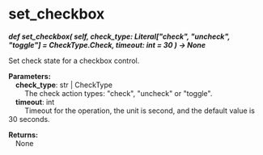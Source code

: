 # set_checkbox
***def set_checkbox(
        self,
        check_type: Literal["check", "uncheck", "toggle"] = CheckType.Check,
        timeout: int = 30
    ) -> None***  

Set check state for a checkbox control.

**Parameters:**  
    &emsp;**check_type**: str | CheckType   
        &emsp;&emsp; The check action types: "check", "uncheck" or "toggle".  
    &emsp;**timeout**: int  
        &emsp;&emsp; Timeout for the operation, the unit is second, and the default value is 30 seconds.

**Returns:**  
    &emsp;None